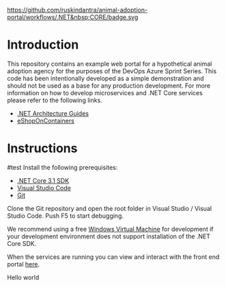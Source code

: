 https://github.com/ruskindantra/animal-adoption-portal/workflows/.NET&nbsp;CORE/badge.svg

# Introduction
This repository contains an example web portal for a hypothetical animal adoption agency for the purposes of the DevOps Azure Sprint Series. This code has been intentionally developed as a simple demonstration and should not be used as a base for any production development. For more information on how to develop microservices and .NET Core services please refer to the following links.

- [.NET Architecture Guides](https://dotnet.microsoft.com/learn/dotnet/architecture-guides)
- [eShopOnContainers](https://github.com/dotnet-architecture/eShopOnContainers)


# Instructions
#test
Install the following prerequisites:
- [.NET Core 3.1 SDK](https://dotnet.microsoft.com/download/dotnet-core/3.1)
- [Visual Studio Code](https://visualstudio.microsoft.com/downloads/)
- [Git](https://git-scm.com/download/)

Clone the Git repository and open the root folder in Visual Studio / Visual Studio Code. Push F5 to start debugging.

We recommend using a free [Windows Virtual Machine](https://developer.microsoft.com/en-us/windows/downloads/virtual-machines/) for development if your development environment does not support installation of the .NET Core SDK.

When the services are running you can view and interact with the front end portal [here](http://localhost:9000/).

Hello world


